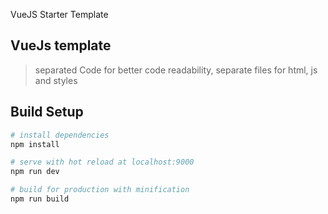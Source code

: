  VueJS Starter Template

## VueJs template

>separated Code for better code readability, separate files for html, js and styles
## Build Setup

``` bash
# install dependencies
npm install

# serve with hot reload at localhost:9000
npm run dev

# build for production with minification
npm run build

